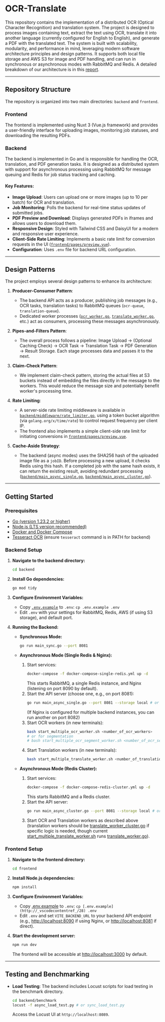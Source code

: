 # OCR-Translate

This repository contains the implementation of a distributed OCR (Optical Character Recognition) and translation system. The project is designed to process images containing text, extract the text using OCR, translate it into another language (currently configured for English to English), and generate a PDF with the translated text. The system is built with scalability, modularity, and performance in mind, leveraging modern software architecture principles and design patterns. It supports both local file storage and AWS S3 for image and PDF handling, and can run in synchronous or asynchronous modes with RabbitMQ and Redis. A detailed breakdown of our architecture is in this [report](https://drive.google.com/drive/folders/1RxtHRMFrynwl82qSLOLlymPj9uY5ZclV?usp=sharing).

---

## Repository Structure

The repository is organized into two main directories: `backend` and `frontend`.

### Frontend

The frontend is implemented using Nuxt 3 (Vue.js framework) and provides a user-friendly interface for uploading images, monitoring job statuses, and downloading the resulting PDFs.

### Backend

The backend is implemented in Go and is responsible for handling the OCR, translation, and PDF generation tasks. It is designed as a distributed system with support for asynchronous processing using RabbitMQ for message queuing and Redis for job status tracking and caching.


#### Key Features:

- **Image Upload**: Users can upload one or more images (up to 10 per batch) for OCR and translation.
- **Job Monitoring**: Polls the backend for real-time status updates of submitted jobs.
- **PDF Preview and Download**: Displays generated PDFs in iframes and allows users to download them.
- **Responsive Design**: Styled with Tailwind CSS and DaisyUI for a modern and responsive user experience.
- **Client-Side Rate Limiting**: Implements a basic rate limit for conversion requests in the UI ([`frontend/pages/preview.vue`](frontend/pages/preview.vue)).
- **Configuration**: Uses `.env` file for backend URL configuration.

---

## Design Patterns

The project employs several design patterns to enhance its architecture:

1.  **Producer-Consumer Pattern**:
    *   The backend API acts as a producer, publishing job messages (e.g., OCR tasks, translation tasks) to RabbitMQ queues (`ocr-queue`, `translation-queue`).
    *   Dedicated worker processes ([`ocr_worker.go`](backend/ocr_worker.go), [`translate_worker.go`](backend/translate_worker.go), etc.) act as consumers, processing these messages asynchronously.

2.  **Pipes-and-Filters Pattern**:
    *   The overall process follows a pipeline: Image Upload -> (Optional Caching Check) -> OCR Task -> Translation Task -> PDF Generation -> Result Storage. Each stage processes data and passes it to the next.

3.  **Claim-Check Pattern**:
    *  We implement claim-check pattern, storing the actual files at S3 buckets instead of embedding the files directly in the message to the workers. This would reduce the message size and potentially benefit worker's processing time.

4.  **Rate Limiting**:
    *   A server-side rate limiting middleware is available in [`backend/middleware/rate_limiter.go`](backend/middleware/rate_limiter.go), using a token bucket algorithm (via `golang.org/x/time/rate`) to control request frequency per client IP.
    *   The frontend also implements a simple client-side rate limit for initiating conversions in [`frontend/pages/preview.vue`](frontend/pages/preview.vue).

5.  **Cache-Aside Strategy**:
    *   The backend (async modes) uses the SHA256 hash of the uploaded image file as a `jobID`. Before processing a new upload, it checks Redis using this hash. If a completed job with the same hash exists, it can return the existing result, avoiding redundant processing ([`backend/main_async_single.go`](backend/main_async_single.go), [`backend/main_async_cluster.go`](backend/main_async_cluster.go)).

---

## Getting Started

### Prerequisites

*   [Go (version 1.23.2 or higher)](https://go.dev/doc/install)
*   [Node.js (LTS version recommended)](https://nodejs.org/)
*   [Docker and Docker Compose](https://www.docker.com/get-started)
*   [Tesseract OCR](https://tesseract-ocr.github.io/tessdoc/Installation.html) (ensure `tesseract` command is in PATH for backend)

### Backend Setup

1.  **Navigate to the backend directory:**
    ```sh
    cd backend
    ```
2.  **Install Go dependencies:**
    ```sh
    go mod tidy
    ```
3.  **Configure Environment Variables:**
    *   Copy [`.env.example`](backend/.env.example) to `.env`: `cp .env.example .env`
    *   Edit `.env` with your settings for RabbitMQ, Redis, AWS (if using S3 storage), and default port.

4.  **Running the Backend:**

    *   **Synchronous Mode:**
        ```sh
        go run main_sync.go --port 8081
        ```

    *   **Asynchronous Mode (Single Redis & Nginx):**
        1.  Start services:
            ```sh
            docker-compose -f docker-compose-single-redis.yml up -d
            ```
            This starts RabbitMQ, a single Redis instance, and Nginx (listening on port 8090 by default).
        2.  Start the API server (choose one, e.g., on port 8081):
            ```sh
            go run main_async_single.go --port 8081 --storage local # or --storage s3
            ```
            (If Nginx is configured for multiple backend instances, you can run another on port 8082)
        3.  Start OCR workers (in new terminals):
            ```sh
            bash start_multiple_ocr_worker.sh <number_of_ocr_workers>
            # or for segmentation
            # bash start_multiple_ocr_segment_worker.sh <number_of_ocr_segment_workers>
            ```
        4.  Start Translation workers (in new terminals):
            ```sh
            bash start_multiple_translate_worker.sh <number_of_translation_workers>
            ```

    *   **Asynchronous Mode (Redis Cluster):**
        1.  Start services:
            ```sh
            docker-compose -f docker-compose-redis-cluster.yml up -d
            ```
            This starts RabbitMQ and a Redis cluster.
        2.  Start the API server:
            ```sh
            go run main_async_cluster.go --port 8081 --storage local # or --storage s3
            ```
        3.  Start OCR and Translation workers as described above (translation workers should be [translate_worker_cluster.go](http://_vscodecontentref_/24) if specific logic is needed, though current [start_multiple_translate_worker.sh](http://_vscodecontentref_/25) runs [translate_worker.go](http://_vscodecontentref_/26)).

### Frontend Setup

1.  **Navigate to the frontend directory:**
    ```sh
    cd frontend
    ```
2.  **Install Node.js dependencies:**
    ```sh
    npm install
    ```
3.  **Configure Environment Variables:**
    *   Copy [.env.example](http://_vscodecontentref_/27) to `.env`: `cp [.env.example](http://_vscodecontentref_/28) .env`
    *   Edit `.env` and set `VITE_BACKEND_URL` to your backend API endpoint (e.g., [http://localhost:8090](http://_vscodecontentref_/29) if using Nginx, or [http://localhost:8081](http://_vscodecontentref_/30) if direct).

4.  **Start the development server:**
    ```sh
    npm run dev
    ```
    The frontend will be accessible at [http://localhost:3000](http://_vscodecontentref_/31) by default.

---

## Testing and Benchmarking

*   **Load Testing**: The backend includes Locust scripts for load testing in the benchmark directory.

    ```sh
    cd backend/benchmark
    locust -f async_load_test.py # or sync_load_test.py
    ```
    
    Access the Locust UI at `http://localhost:8089`.
